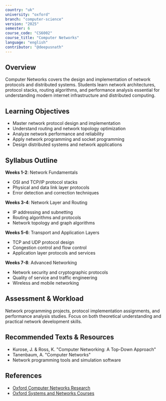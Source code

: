 ```yaml
---
country: "uk"
university: "oxford"
branch: "computer-science"
version: "2025"
semester: 6
course_code: "CS6002"
course_title: "Computer Networks"
language: "english"
contributor: "@deepusnath"
---
```


## Overview

Computer Networks covers the design and implementation of network protocols and distributed systems. Students learn network architectures, protocol stacks, routing algorithms, and performance analysis essential for understanding modern internet infrastructure and distributed computing.

## Learning Objectives

- Master network protocol design and implementation
- Understand routing and network topology optimization
- Analyze network performance and reliability
- Apply network programming and socket programming
- Design distributed systems and network applications

## Syllabus Outline

**Weeks 1-2**: Network Fundamentals
- OSI and TCP/IP protocol stacks
- Physical and data link layer protocols
- Error detection and correction techniques

**Weeks 3-4**: Network Layer and Routing
- IP addressing and subnetting
- Routing algorithms and protocols
- Network topology and graph algorithms

**Weeks 5-6**: Transport and Application Layers
- TCP and UDP protocol design
- Congestion control and flow control
- Application layer protocols and services

**Weeks 7-8**: Advanced Networking
- Network security and cryptographic protocols
- Quality of service and traffic engineering
- Wireless and mobile networking

## Assessment & Workload

Network programming projects, protocol implementation assignments, and performance analysis studies. Focus on both theoretical understanding and practical network development skills.

## Recommended Texts & Resources

- Kurose, J. & Ross, K. "Computer Networking: A Top-Down Approach"
- Tanenbaum, A. "Computer Networks"
- Network programming tools and simulation software

## References

- [Oxford Computer Networks Research](https://www.cs.ox.ac.uk/research/)
- [Oxford Systems and Networks Courses](https://www.cs.ox.ac.uk/teaching/courses/)
